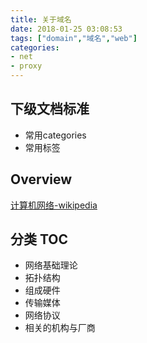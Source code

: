 ```yaml
---
title: 关于域名
date: 2018-01-25 03:08:53
tags: ["domain","域名","web"]
categories:
- net
- proxy
---
```




## 下级文档标准
- 常用categories
- 常用标签

## Overview
[计算机网络-wikipedia](https://zh.wikipedia.org/wiki/%E8%AE%A1%E7%AE%97%E6%9C%BA%E7%BD%91%E7%BB%9C)




## 分类 TOC
- 网络基础理论
- 拓扑结构
- 组成硬件
- 传输媒体
- 网络协议
- 相关的机构与厂商
